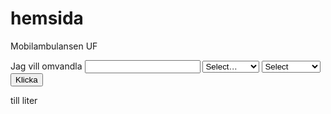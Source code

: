 hemsida
=======

Mobilambulansen UF


<!DOCTYPE html PUBLIC "-//W3C//DTD XHTML 1.0 Transitional//EN" "http://www.w3.org/TR/xhtml1/DTD/xhtml1-transitional.dtd">
<html xmlns="http://www.w3.org/1999/xhtml">
<head>
<meta http-equiv="Content-Type" content="text/html; charset=utf-8" />
<title>Untitled Document</title>
</head>

<body>


<form action="<?php $_PHP_SELF ?>" method="POST">
Jag vill omvandla

<form action="<?php $_PHP_SELF ?>" method="POST">
<input type="text" name="liter" />

<select name="formVikt">
  <option value="">Select…</option>
  <option value="Gallon">Gallon (gal)</option>
  <option value="GallonUS">Gallon US</option>
</select>

<form action="<?php $_PHP_SELF ?>" method="POST">
<select name="formDecimal">
	<option value="">Select</option>
    <option value="singleDecimal">1 Decimal</option>
    <option value="doubleDecimal">2 Decimaler</option>
    <option value="trippleDecimal">3 Decimaler</option>
</select>


<input type="submit" value="Klicka" />
</form>

<?php
 $varvikt = $_POST['formVikt'];
 $errorMessage = "";
 echo $varVikt;
 
 $Gallon = 4.54609;
 $GallonUS = 3.78541;
 
 $decimal = $_POST['formDecimal'];
 
 if ($) 
 
 
?>

till liter


<?php
//*En brittisk gallon motsvarar 4,54609 liter, och den amerikanska 3,78541 liter. ANVÄND SUBSTRING FÖR DECIMALER!
//*

?>



</body>
</html>
